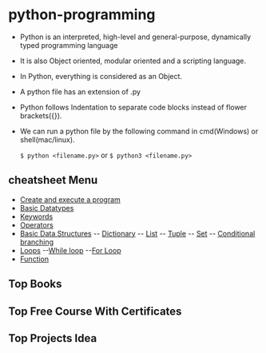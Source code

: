 # python-programming

* Python is an interpreted, high-level and general-purpose, dynamically typed programming language

* It is also Object oriented, modular oriented and a scripting language.

* In Python, everything is considered as an Object.

* A python file has an extension of .py

* Python follows Indentation to separate code blocks instead of flower brackets({}).

* We can run a python file by the following command in cmd(Windows) or shell(mac/linux).

    `$ python <filename.py>` or `$ python3 <filename.py>`

## cheatsheet Menu

 - [Create and execute a program](python.md#Create-and-execute-a-program)
 - [Basic Datatypes](python.md#Basic-Datatypes)
 - [Keywords](python.md#Keywords)
 - [Operators](python.md#Operators)
 - [Basic Data Structures](python.md#Basic-Data-Structures)
 -- [Dictionary](python.md#Dictionary)
 -- [List](python.md#List)
--  [Tuple](python.md#Tuple)
-- [Set](python.md#Set)
-- [Conditional branching](python.md#Conditional-branching)
 - [Loops](python.md#Loops)
 --[While loop](python.md#While-loop)
 --[For Loop](python.md#For-Loop)
- [Function](python.md#Function-definition)

## Top Books

## Top Free Course With Certificates 

## Top Projects Idea 


 
